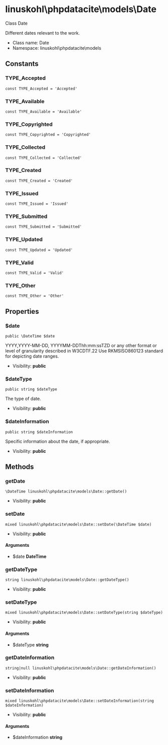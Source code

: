 linuskohl\phpdatacite\models\Date
===============

Class Date

Different dates relevant to the work.


* Class name: Date
* Namespace: linuskohl\phpdatacite\models



Constants
----------


### TYPE_Accepted

    const TYPE_Accepted = 'Accepted'





### TYPE_Available

    const TYPE_Available = 'Available'





### TYPE_Copyrighted

    const TYPE_Copyrighted = 'Copyrighted'





### TYPE_Collected

    const TYPE_Collected = 'Collected'





### TYPE_Created

    const TYPE_Created = 'Created'





### TYPE_Issued

    const TYPE_Issued = 'Issued'





### TYPE_Submitted

    const TYPE_Submitted = 'Submitted'





### TYPE_Updated

    const TYPE_Updated = 'Updated'





### TYPE_Valid

    const TYPE_Valid = 'Valid'





### TYPE_Other

    const TYPE_Other = 'Other'





Properties
----------


### $date

    public \DateTime $date

YYYY,YYYY-MM-DD, YYYYMM-DDThh:mm:ssTZD or any other format or level of granularity described in
W3CDTF.22 Use RKMSISO860123 standard for depicting date ranges.



* Visibility: **public**


### $dateType

    public string $dateType

The type of date.



* Visibility: **public**


### $dateInformation

    public string $dateInformation

Specific information about the date, if appropriate.



* Visibility: **public**


Methods
-------


### getDate

    \DateTime linuskohl\phpdatacite\models\Date::getDate()





* Visibility: **public**




### setDate

    mixed linuskohl\phpdatacite\models\Date::setDate(\DateTime $date)





* Visibility: **public**


#### Arguments
* $date **DateTime**



### getDateType

    string linuskohl\phpdatacite\models\Date::getDateType()





* Visibility: **public**




### setDateType

    mixed linuskohl\phpdatacite\models\Date::setDateType(string $dateType)





* Visibility: **public**


#### Arguments
* $dateType **string**



### getDateInformation

    string|null linuskohl\phpdatacite\models\Date::getDateInformation()





* Visibility: **public**




### setDateInformation

    mixed linuskohl\phpdatacite\models\Date::setDateInformation(string $dateInformation)





* Visibility: **public**


#### Arguments
* $dateInformation **string**


